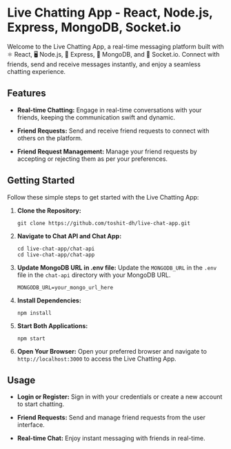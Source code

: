 # Live Chatting App - React, Node.js, Express, MongoDB, Socket.io

Welcome to the Live Chatting App, a real-time messaging platform built with ⚛️ React, 🖥️ Node.js, 🚀 Express, 🍃 MongoDB, and 🔌 Socket.io. Connect with friends, send and receive messages instantly, and enjoy a seamless chatting experience.

## Features

- **Real-time Chatting:** Engage in real-time conversations with your friends, keeping the communication swift and dynamic.

- **Friend Requests:** Send and receive friend requests to connect with others on the platform.

- **Friend Request Management:** Manage your friend requests by accepting or rejecting them as per your preferences.

## Getting Started

Follow these simple steps to get started with the Live Chatting App:

1. **Clone the Repository:**
   ```
   git clone https://github.com/toshit-dh/live-chat-app.git
   ```

2. **Navigate to Chat API and Chat App:**
   ```
   cd live-chat-app/chat-api
   cd live-chat-app/chat-app
   ```

3. **Update MongoDB URL in .env file:**
   Update the `MONGODB_URL` in the `.env` file in the `chat-api` directory with your MongoDB URL.
   ```
   MONGODB_URL=your_mongo_url_here
   ```

4. **Install Dependencies:**
   ```
   npm install
   ```

5. **Start Both Applications:**
   ```
   npm start
   ```

6. **Open Your Browser:**
   Open your preferred browser and navigate to `http://localhost:3000` to access the Live Chatting App.

## Usage

- **Login or Register:** Sign in with your credentials or create a new account to start chatting.

- **Friend Requests:** Send and manage friend requests from the user interface.

- **Real-time Chat:** Enjoy instant messaging with friends in real-time.
